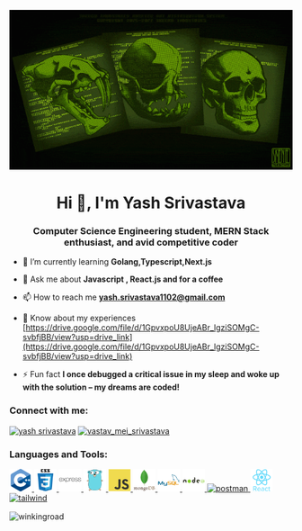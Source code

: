 ![logo](https://github.com/Winkingroad/Winkingroad/blob/main/PB8ro82ZpZP2DJYqWdv8qwdFPnFdSQrixPMNvTU9D4q8UVKknKMnCKdFJNvWx3NRX9GVWLGu4kHJLoekRUFwFGGq7h37APRp2n7Ji4ocpxoYkpr9.gif)
<h1 align="center">Hi 👋, I'm Yash Srivastava</h1>
<h3 align="center">Computer Science Engineering student, MERN Stack enthusiast, and avid competitive coder</h3>

- 🌱 I’m currently learning **Golang,Typescript,Next.js**

- 💬 Ask me about **Javascript , React.js and for a coffee**

- 📫 How to reach me **yash.srivastava1102@gmail.com**

- 📄 Know about my experiences [https://drive.google.com/file/d/1GpvxpoU8UjeABr_lgziSOMgC-svbfjBB/view?usp=drive_link](https://drive.google.com/file/d/1GpvxpoU8UjeABr_lgziSOMgC-svbfjBB/view?usp=drive_link)

- ⚡ Fun fact **I once debugged a critical issue in my sleep and woke up with the solution – my dreams are coded!**

<h3 align="left">Connect with me:</h3>
<p align="left">
<a href="https://linkedin.com/in/yash srivastava" target="blank"><img align="center" src="https://raw.githubusercontent.com/rahuldkjain/github-profile-readme-generator/master/src/images/icons/Social/linked-in-alt.svg" alt="yash srivastava" height="30" width="40" /></a>
<a href="https://www.leetcode.com/vastav_mei_srivastava" target="blank"><img align="center" src="https://raw.githubusercontent.com/rahuldkjain/github-profile-readme-generator/master/src/images/icons/Social/leet-code.svg" alt="vastav_mei_srivastava" height="30" width="40" /></a>
</p>

<h3 align="left">Languages and Tools:</h3>
<p align="left"> <a href="https://www.w3schools.com/cpp/" target="_blank" rel="noreferrer"> <img src="https://raw.githubusercontent.com/devicons/devicon/master/icons/cplusplus/cplusplus-original.svg" alt="cplusplus" width="40" height="40"/> </a> <a href="https://www.w3schools.com/css/" target="_blank" rel="noreferrer"> <img src="https://raw.githubusercontent.com/devicons/devicon/master/icons/css3/css3-original-wordmark.svg" alt="css3" width="40" height="40"/> </a> <a href="https://expressjs.com" target="_blank" rel="noreferrer"> <img src="https://raw.githubusercontent.com/devicons/devicon/master/icons/express/express-original-wordmark.svg" alt="express" width="40" height="40"/> </a> <a href="https://golang.org" target="_blank" rel="noreferrer"> <img src="https://raw.githubusercontent.com/devicons/devicon/master/icons/go/go-original.svg" alt="go" width="40" height="40"/> </a> <a href="https://developer.mozilla.org/en-US/docs/Web/JavaScript" target="_blank" rel="noreferrer"> <img src="https://raw.githubusercontent.com/devicons/devicon/master/icons/javascript/javascript-original.svg" alt="javascript" width="40" height="40"/> </a> <a href="https://www.mongodb.com/" target="_blank" rel="noreferrer"> <img src="https://raw.githubusercontent.com/devicons/devicon/master/icons/mongodb/mongodb-original-wordmark.svg" alt="mongodb" width="40" height="40"/> </a> <a href="https://www.mysql.com/" target="_blank" rel="noreferrer"> <img src="https://raw.githubusercontent.com/devicons/devicon/master/icons/mysql/mysql-original-wordmark.svg" alt="mysql" width="40" height="40"/> </a> <a href="https://nodejs.org" target="_blank" rel="noreferrer"> <img src="https://raw.githubusercontent.com/devicons/devicon/master/icons/nodejs/nodejs-original-wordmark.svg" alt="nodejs" width="40" height="40"/> </a> <a href="https://postman.com" target="_blank" rel="noreferrer"> <img src="https://www.vectorlogo.zone/logos/getpostman/getpostman-icon.svg" alt="postman" width="40" height="40"/> </a> <a href="https://reactjs.org/" target="_blank" rel="noreferrer"> <img src="https://raw.githubusercontent.com/devicons/devicon/master/icons/react/react-original-wordmark.svg" alt="react" width="40" height="40"/> </a> <a href="https://tailwindcss.com/" target="_blank" rel="noreferrer"> <img src="https://www.vectorlogo.zone/logos/tailwindcss/tailwindcss-icon.svg" alt="tailwind" width="40" height="40"/> </a> </p>

<p><img align="center" src="https://github-readme-stats.vercel.app/api/top-langs?username=winkingroad&show_icons=true&locale=en&layout=compact" alt="winkingroad" /></p>
